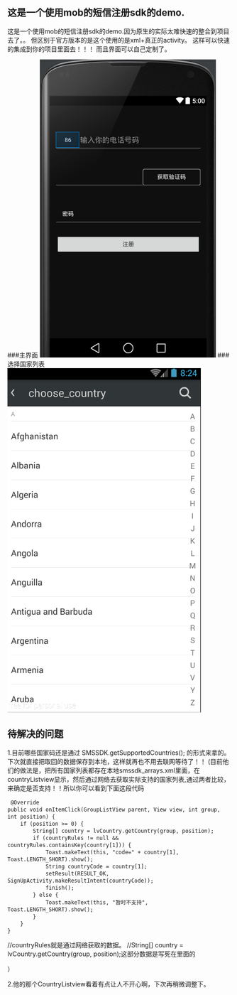 

这是一个使用mob的短信注册sdk的demo.
-----------------------------------
这是一个使用mob的短信注册sdk的demo.因为原生的实际太难快速的整合到项目去了。。
  但区别于官方版本的是这个使用的是xml+真正的activity。
  这样可以快速的集成到你的项目里面去！！！
  而且界面可以自己定制了。

###主界面
![github](https://github.com/Sanjay-F/MobSmsSDk/blob/master/app/src/main/res/drawable-xhdpi/mx_f.png "github")
###选择国家列表
![github](https://github.com/Sanjay-F/MobSmsSDk/blob/master/app/src/main/res/drawable-xhdpi/mx_s.png "github")

待解决的问题
-----------------------------------
1.目前哪些国家码还是通过 SMSSDK.getSupportedCountries(); 的形式来拿的。
 下次就直接把取回的数据保存到本地，这样就再也不用去联网等待了！！
 (目前他们的做法是，把所有国家列表都存在本地smssdk_arrays.xml里面，在countryListview显示，然后通过网络去获取实际支持的国家列表,通过两者比较，来确定是否支持！！所以你可以看到下面这段代码
 
     @Override
    public void onItemClick(GroupListView parent, View view, int group, int position) {
        if (position >= 0) {
            String[] country = lvCountry.getCountry(group, position);
            if (countryRules != null && countryRules.containsKey(country[1])) {
                Toast.makeText(this, "code=" + country[1], Toast.LENGTH_SHORT).show();
                String countryCode = country[1];
                setResult(RESULT_OK, SignUpActivity.makeResultIntent(countryCode));
                finish();
            } else {
                Toast.makeText(this, "暂时不支持", Toast.LENGTH_SHORT).show();
            }
        }
    }
 
 //countryRules就是通过网络获取的数据。
 //String[] country = lvCountry.getCountry(group, position);这部分数据是写死在里面的
 
 
 ）
 
2.他的那个CountryListview看着有点让人不开心啊，下次再稍微调整下。


